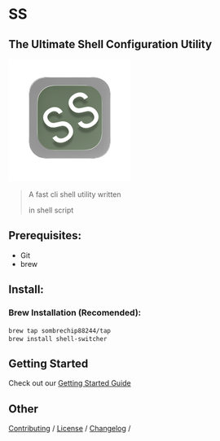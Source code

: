 # SS
## The Ultimate Shell Configuration Utility
<img src="img/SS_Shell-Switcher_icon.png">

> A fast cli shell utility written
>
> in shell script

## Prerequisites:
- Git
- brew
## Install:
### Brew Installation (Recomended):
```
brew tap sombrechip88244/tap
brew install shell-switcher
```
## Getting Started
Check out our [Getting Started Guide](docs/Getting-Started-Guide.md)

## Other
[Contributing](CONTRIBUTING.md) / [License](LICENSE) / [Changelog](CHANGELOG.md) /
